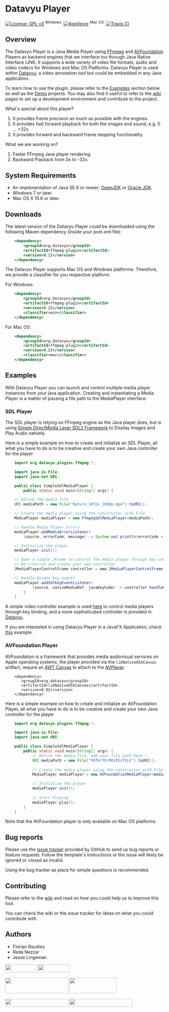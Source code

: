 # Datavyu Player
[![License: GPL v3](https://img.shields.io/badge/License-GPL%20v3-blue.svg)](https://www.gnu.org/licenses/gpl-3.0)
<sup>Windows:</sup> [![AppVeyor](https://ci.appveyor.com/api/projects/status/n59twat1udwdt7rw?svg=true)](https://ci.appveyor.com/project/TheoWolf/datavyu-ffmpegplugin)
<sup>Mac OS:</sup> [![Travis CI](https://travis-ci.com/databrary/datavyu-ffmpegplugin.svg)](https://travis-ci.com/databrary/datavyu-ffmpegplugin)

## Overview
The Datavyu Player is a Java Media Player using [FFmpeg](https://github.com/FFmpeg/FFmpeg) and [AVFoundation](https://developer.apple.com/av-foundation/) Players as backend engines that we interface too through Java Native Interface (JNI). It supports a wide variety of video file formats, audio and video codecs for Windows and Mac OS Platforms. Datavyu Player is used within [Datavyu](http://www.datavyu.org/); a video annotation tool but could be embedded in any Java application.

To learn how to use the plugin, please refer to the [Examples](##Examples) section below as well as the [Demo](demo/) projects. You may also find it useful to refer to the [wiki](https://github.com/databrary/datavyu-ffmpegplugin/wiki) pages to set up a development environment and contribute to the project.

What's special about this player?

1. It provides frame precision as much as possible with the engines.
1. It provides fast forward playback for both the images and sound, e.g. 0 ... +32x
1. It provides forward and backward frame stepping functionality.

What we are working on?

1. Faster FFmpeg Java player rendering.
1. Backward Playback from 0x to -32x.

## System Requirements

- An implementation of Java SE 8 or newer; [OpenJDK](http://openjdk.java.net/install/) or
[Oracle JDK](http://www.oracle.com/technetwork/java/javase/downloads/).
- Windows 7 or later.
- Mac OS X 10.6 or later.

## Downloads
The latest version of the Datavyu Player could be downloaded using the following Maven dependency (inside your pom.xml file):

``` xml  
    <dependency>
        <groupId>org.datavyu</groupId>
        <artifactId>ffmpeg-plugin</artifactId>
        <version>0.22</version>
    </dependency>
```

The Datavyu Player supports Mac OS and Windows platforms. Therefore, we provide a classifier for you respective platform.

For Windows:
``` xml  
    <dependency>
        <groupId>org.datavyu</groupId>
        <artifactId>ffmpeg-plugin</artifactId>
        <version>0.22</version>
        <classifier>win</classifier>
    </dependency>
```

For Mac OS:
``` xml  
    <dependency>
        <groupId>org.datavyu</groupId>
        <artifactId>ffmpeg-plugin</artifactId>
        <version>0.22</version>
        <classifier>mac</classifier>
    </dependency>
```
## Examples
With Datavyu Player you can launch and control multiple media player instances from your java application. Creating and instantiating a Media Player is a matter of passing a file path to the MediaPlayer interface.

### SDL Player
The SDL player is relying on FFmpeg engine as the Java player does, but is using [Simple DirectMedia Layer SDL2 Framework](https://www.libsdl.org/) to Display Images and Play Audio natively.

Here is a simple example on how to create and initialize an SDL Player, all what you have to do is to be creative and create your own Java controller for the player

``` java
    import org.datavyu.plugins.ffmpeg.*;

    import java.io.File;
    import java.net.URI;

    public class SimpleSdlMediaPlayer {
        public static void main(String[] args) {

    // Define the media file
    URI mediaPath = new File("Nature_30fps_1080p.mp4").toURI();

    // Create the media player using the constructor with File
    MediaPlayer mediaPlayer = new FfmpegSdlMediaPlayer(mediaPath);

    // Handle Media Player errors
    mediaPlayer.addMediaErrorListener(
        (source, errorCode, message) -> System.out.println(errorCode + ": " + message));

    // Initialize the player
    mediaPlayer.init();

    // Open a simple JFrame to control the media player through key commands
    // Be creative and create your own controller
    JMediaPlayerControlFrame controller = new JMediaPlayerControlFrame(mediaPlayer);

    // Handle Window Key events
    mediaPlayer.addSdlKeyEventListener(
            (source, nativeMediaRef, javaKeyCode) -> controller.handleKeyEvents(javaKeyCode));
        }
    }
```

A simple video controller example is used [here](src/main/java/org/datavyu/plugins/examples/JMediaPlayerControlFrame.java) to control media players through key binding, and a more sophisticated controller is provided in [Datavyu](https://github.com/databrary/datavyu/blob/master/src/main/java/org/datavyu/views/VideoController.java).

If you are interested in using Datavyu Player in a JavaFX Application, check [this](demo/SimpleJavaFXMediaPlayer.java) example.

### AVFoundation Player
AVFoundation is a framework that provides media audiovisual services on Apple operating systems, the player provided via the ```libNativeOSXCanvas``` artifact, require an [AWT Canvas](https://docs.oracle.com/javase/7/docs/api/java/awt/Canvas.html) to attach to the [AVPlayer](https://developer.apple.com/documentation/avfoundation/avplayer). 

```$xml
    <dependency>
       <groupId>org.datavyu</groupId>
       <artifactId>libNativeOSXCanvas</artifactId>
       <version>0.92</version>
    </dependency>
```

Here is a simple example on how to create and initialize an AVFoundation Player, all what you have to do is to be creative and create your own Java controller for the player

``` java
    import org.datavyu.plugins.ffmpeg.*;

    import java.io.File;
    import java.net.URI;

    public class SimpleSdlMediaPlayer {
        public static void main(String[] args) {
            // Define the media file, add your file path here !
            URI mediaPath = new File("PATH/TO/MOVIE/FILE").toURI();
          
            // Create the media player using the constructor with File
            MediaPlayer mediaPlayer = new AVFoundationMediaPlayer(mediaPath, new JDialog());

            // Initialize the player
            mediaPlayer.init();
        
            // Start Playing
            mediaPlayer.play();
        }
    }
```
Note that the AVFoundation player is only available on Mac OS platforms.

## Bug reports
Please use the [issue tracker](https://github.com/databrary/datavyu-ffmpegplugin/issues) provided by GitHub to send us bug reports or feature requests. Follow the template's instructions or the issue will likely be ignored or closed as invalid.

Using the bug tracker as place for simple questions is recommended.

## Contributing
Please refer to the [wiki](https://github.com/databrary/datavyu-ffmpegplugin/wiki) and read on how you could help us to
improve this tool.

You can check the wiki or the issue tracker for ideas on what you could contribute with.

## Authors
* Florian Raudies
* Reda Nezzar
* Jesse Lingeman

[<img src="http://datavyu.org/theme/img/logo/datavyu.png" width="100" height="25">](https://www.datavyu.org/)
[<img src="http://www.datavyu.org/theme/img/logo/databrary-nav.png" width="100" height="25">](https://www.databrary.org/)

[<img src="https://nyu.databrary.org/web/images/grants/nyu.jpg" width="200" height="50">](https://www.nyu.edu/)
[<img src="https://nyu.databrary.org/web/images/grants/pennstate.png" width="150" height="50">](http://www.psu.edu/)

[<img src="https://nyu.databrary.org/web/images/grants/nsf2.png" width="200" height="25">](http://www.nsf.gov/awardsearch/showAward?AWD_ID=1238599&HistoricalAwards=false)
[<img src="https://nyu.databrary.org/web/images/grants/nichd.png" width="200" height="25">](http://projectreporter.nih.gov/project_info_description.cfm?aid=8531595&icde=15908155&ddparam=&ddvalue=&ddsub=&cr=1&csb=default&cs=ASC)
